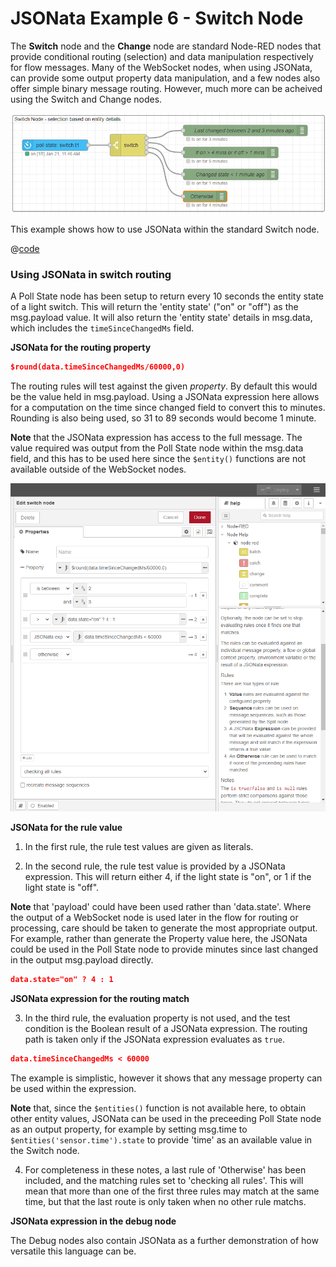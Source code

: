 # JSONata Example 6 - Switch Node

The **Switch** node and the **Change** node are standard Node-RED nodes that provide conditional routing (selection) and data manipulation respectively for flow messages. Many of the WebSocket nodes, when using JSONata, can provide some output property data manipulation, and a few nodes also offer simple binary message routing. However, much more can be acheived using the Switch and Change nodes.

![screenshot](./images/jsonata_6_1.png)


This example shows how to use JSONata within the standard Switch node.

@[code](@examples/cookbook/jsonata-examples/switch-node.json)

### Using JSONata in switch routing

A Poll State node has been setup to return every 10 seconds the entity state of a light switch. This will return the 'entity state' ("on" or "off") as the msg.payload value. It will also return the 'entity state' details in msg.data, which includes the `timeSinceChangedMs` field.

**JSONata for the routing property**

```json
$round(data.timeSinceChangedMs/60000,0)
```

The routing rules will test against the given _property_. By default this would be the value held in msg.payload. Using a JSONata expression here allows for a computation on the time since changed field to convert this to minutes. Rounding is also being used, so 31 to 89 seconds would become 1 minute.

**Note** that the JSONata expression has access to the full message. The value required was output from the Poll State node within the msg.data field, and this has to be used here since the `$entity()` functions are not available outside of the WebSocket nodes.

![screenshot](./images/jsonata_6_2.png)

**JSONata for the rule value**

1. In the first rule, the rule test values are given as literals.

2. In the second rule, the rule test value is provided by a JSONata expression. This will return either 4, if the light state is "on", or 1 if the light state is "off".

**Note** that 'payload' could have been used rather than 'data.state'. Where the output of a WebSocket node is used later in the flow for routing or processing, care should be taken to generate the most appropriate output. For example, rather than generate the Property value here, the JSONata could be used in the Poll State node to provide minutes since last changed in the output msg.payload directly.

```json
data.state="on" ? 4 : 1
```

**JSONata expression for the routing match**

3. In the third rule, the evaluation property is not used, and the test condition is the Boolean result of a JSONata expression. The routing path is taken only if the JSONata expression evaluates as `true`.

```json
data.timeSinceChangedMs < 60000
```

The example is simplistic, however it shows that any message property can be used within the expression.

**Note** that, since the `$entities()` function is not available here, to obtain other entity values, JSONata can be used in the preceeding Poll State node as an output property, for example by setting msg.time to `$entities('sensor.time').state` to provide 'time' as an available value in the Switch node.

4. For completeness in these notes, a last rule of 'Otherwise' has been included, and the matching rules set to 'checking all rules'. This will mean that more than one of the first three rules may match at the same time, but that the last route is only taken when no other rule matchs.

**JSONata expression in the debug node**

The Debug nodes also contain JSONata as a further demonstration of how versatile this language can be.